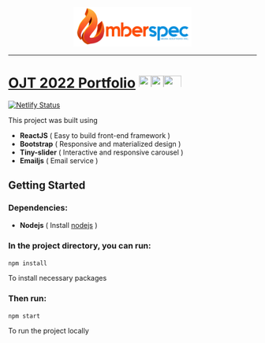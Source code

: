 <p align="center">
<img src="./public/img/logo.png" />
</p>

---

# [OJT 2022 Portfolio](https://ojt2022-emberspec.hernd3v.com/) <img src="https://cultofthepartyparrot.com/parrots/hd/githubparrot.gif" width="25" height="25"/><img src="https://cultofthepartyparrot.com/flags/hd/iranparrot.gif" width="25" height="25"/><img src="https://cultofthepartyparrot.com/parrots/asyncparrot.gif" width="36" height="25"/>

[![Netlify Status](https://api.netlify.com/api/v1/badges/602e1b38-fe8a-4591-aac7-433568704624/deploy-status)](https://app.netlify.com/sites/ojt2022-emberspec/deploys)

This project was built using 
- <b>ReactJS</b> ( Easy to build front-end framework )
- <b>Bootstrap</b> ( Responsive and materialized design )
- <b>Tiny-slider</b> ( Interactive and responsive carousel )
- <b>Emailjs</b> ( Email service )

## Getting Started
### Dependencies:
- <b>Nodejs</b>
( Install [nodejs](https://nodejs.org/en/) )

### In the project directory, you can run:
`npm install`

To install necessary packages

### Then run:
`npm start`

To run the project locally

